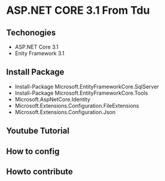 # ASP.NET CORE 3.1 From Tdu
## Techonogies
- ASP.NET Core 3.1
- Enity Framework 3.1
## Install Package
- Install-Package Microsoft.EntityFrameworkCore.SqlServer
- Install-Package Microsoft.EntityFrameworkCore.Tools
- Microsoft.AspNetCore.Identity
- Microsoft.Extensions.Configuration.FileExtensions
- Microsoft.Extensions.Configuration.Json
## Youtube Tutorial
## How to config
## Howto contribute
